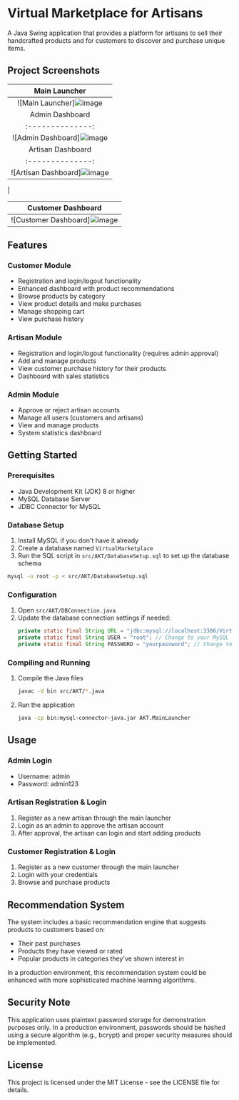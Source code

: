 # Virtual Marketplace for Artisans

A Java Swing application that provides a platform for artisans to sell their handcrafted products and for customers to discover and purchase unique items.

## Project Screenshots

| Main Launcher |
|:------------:|
| ![Main Launcher]![image](https://github.com/user-attachments/assets/1f2f7d3e-9137-414c-b16c-2c99887f392c)
| Admin Dashboard | 
|:--------------:|
 | ![Admin Dashboard]![image](https://github.com/user-attachments/assets/9d8f07c5-c6c7-4dd4-9942-a49f070c6bc9)
 | Artisan Dashboard |
 |:--------------:|
 | ![Artisan Dashboard]![image](https://github.com/user-attachments/assets/75976b69-7e75-466a-9aea-4560997a6aaa)
 |

| Customer Dashboard |
|:------------------:|
| ![Customer Dashboard]![image](https://github.com/user-attachments/assets/39d7b03b-7c23-460f-95dc-0a17895f5203)

## Features

### Customer Module
- Registration and login/logout functionality
- Enhanced dashboard with product recommendations
- Browse products by category
- View product details and make purchases
- Manage shopping cart
- View purchase history

### Artisan Module
- Registration and login/logout functionality (requires admin approval)
- Add and manage products
- View customer purchase history for their products
- Dashboard with sales statistics

### Admin Module
- Approve or reject artisan accounts
- Manage all users (customers and artisans)
- View and manage products
- System statistics dashboard

## Getting Started

### Prerequisites
- Java Development Kit (JDK) 8 or higher
- MySQL Database Server
- JDBC Connector for MySQL

### Database Setup
1. Install MySQL if you don't have it already
2. Create a database named `VirtualMarketplace`
3. Run the SQL script in `src/AKT/DatabaseSetup.sql` to set up the database schema

```bash
mysql -u root -p < src/AKT/DatabaseSetup.sql
```

### Configuration
1. Open `src/AKT/DBConnection.java`
2. Update the database connection settings if needed:
   ```java
   private static final String URL = "jdbc:mysql://localhost:3306/VirtualMarketplace";
   private static final String USER = "root"; // Change to your MySQL username
   private static final String PASSWORD = "yourpassword"; // Change to your MySQL password
   ```

### Compiling and Running
1. Compile the Java files
   ```bash
   javac -d bin src/AKT/*.java
   ```
2. Run the application
   ```bash
   java -cp bin:mysql-connector-java.jar AKT.MainLauncher
   ```

## Usage

### Admin Login
- Username: admin
- Password: admin123

### Artisan Registration & Login
1. Register as a new artisan through the main launcher
2. Login as an admin to approve the artisan account
3. After approval, the artisan can login and start adding products

### Customer Registration & Login
1. Register as a new customer through the main launcher
2. Login with your credentials
3. Browse and purchase products

## Recommendation System

The system includes a basic recommendation engine that suggests products to customers based on:
- Their past purchases
- Products they have viewed or rated
- Popular products in categories they've shown interest in

In a production environment, this recommendation system could be enhanced with more sophisticated machine learning algorithms.

## Security Note

This application uses plaintext password storage for demonstration purposes only. In a production environment, passwords should be hashed using a secure algorithm (e.g., bcrypt) and proper security measures should be implemented.

## License

This project is licensed under the MIT License - see the LICENSE file for details.
